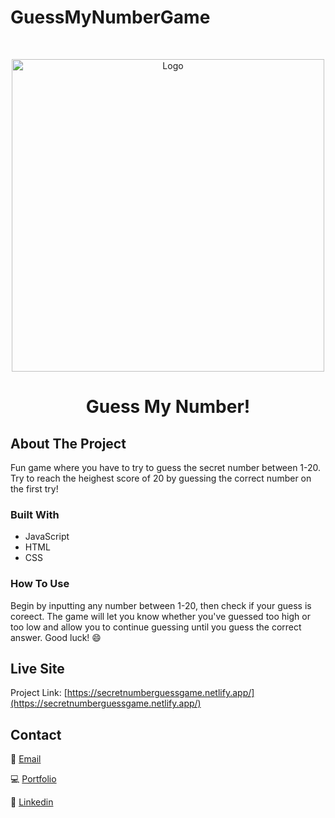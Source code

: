 # GuessMyNumberGame

<!-- PROJECT LOGO -->
<br />
<p align="center">
    <img src="https://jamesbaptiste.github.io/Portfolio-site%20copy/images/guessGame.gif" alt="Logo" width="500" height="500">
  </a>
<h1 align="center">Guess My Number!</h1>

<!-- TABLE OF CONTENTS 
<details open="open">
  <summary>Table of Contents</summary>
  <ol>
    <li>
      <a href="#about-the-project">About The Project</a>
      <ul>
        <li><a href="#built-with">Built With</a></li>
      </ul>
    </li>
    <li><a href="#usage">Usage</a></li>
    <li><a href="#roadmap">Roadmap</a></li>
    <li><a href="#contributing">Contributing</a></li>
    <li><a href="#license">License</a></li>
    <li><a href="#contact">Contact</a></li>
    <li><a href="#acknowledgements">Acknowledgements</a></li>
  </ol>
</details>
-->

<!-- ABOUT THE PROJECT -->
## About The Project
Fun game where you have to try to guess the secret number between 1-20. Try to reach the heighest score of 20 by guessing the correct number on the first try!


### Built With

* JavaScript
* HTML
* CSS

### How To Use

Begin by inputting any number between 1-20, then check if your guess is coreect. The game will let you know whether you've guessed too high or too low and allow you to continue guessing until you guess the correct answer. Good luck! :smile:

<!-- LIVE SITE -->
## Live Site

Project Link: [https://secretnumberguessgame.netlify.app/](https://secretnumberguessgame.netlify.app/)


<!-- CONTACT -->
## Contact

:email: [Email](Jamesbaptiste@yahoo.com)

:computer: [Portfolio](https://jamesbaptiste.github.io/)

:link: [Linkedin](https://linkedin.com/in/james-baptiste-7005097b)



<!-- extras
* [GitHub Emoji Cheat Sheet](https://www.webpagefx.com/tools/emoji-cheat-sheet)
* [Img Shields](https://shields.io)
* [Choose an Open Source License](https://choosealicense.com)
* [GitHub Pages](https://pages.github.com)
* [Animate.css](https://daneden.github.io/animate.css)
* [Loaders.css](https://connoratherton.com/loaders)
* [Slick Carousel](https://kenwheeler.github.io/slick)
* [Smooth Scroll](https://github.com/cferdinandi/smooth-scroll)
* [Sticky Kit](http://leafo.net/sticky-kit)
* [JVectorMap](http://jvectormap.com)
* [Font Awesome](https://fontawesome.com)
-->

